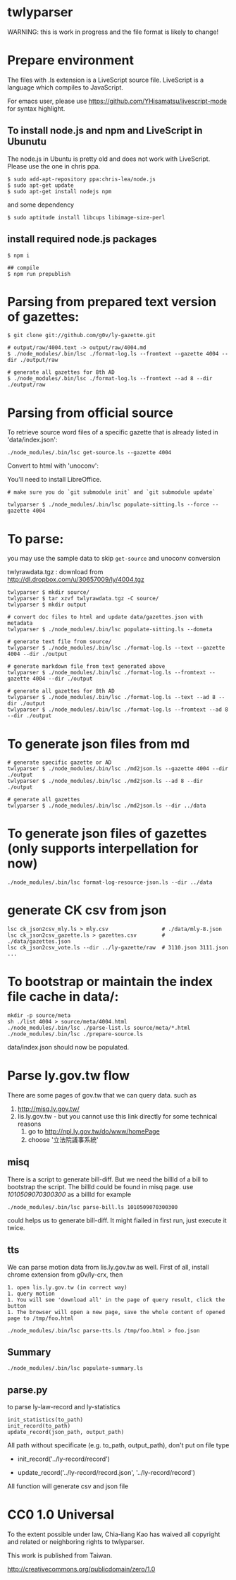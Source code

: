 twlyparser
============

WARNING: this is work in progress and the file format is likely to change!

# Prepare environment

The files with .ls extension is a LiveScript source file. 
LiveScript is a language which compiles to JavaScript.

For emacs user, please use
https://github.com/YHisamatsu/livescript-mode for syntax highlight.

## To install node.js and npm and LiveScript in Ubunutu

The node.js in Ubuntu is pretty old and does not work with
LiveScript. Please use the one in chris ppa.

```
$ sudo add-apt-repository ppa:chris-lea/node.js
$ sudo apt-get update
$ sudo apt-get install nodejs npm
```

and some dependency

    $ sudo aptitude install libcups libimage-size-perl

## install required node.js packages

```
$ npm i

## compile 
$ npm run prepublish
```

# Parsing from prepared text version of gazettes:

```
$ git clone git://github.com/g0v/ly-gazette.git

# output/raw/4004.text -> output/raw/4004.md
$ ./node_modules/.bin/lsc ./format-log.ls --fromtext --gazette 4004 --dir ./output/raw

# generate all gazettes for 8th AD
$ ./node_modules/.bin/lsc ./format-log.ls --fromtext --ad 8 --dir ./output/raw
```

# Parsing from official source

To retrieve source word files of a specific gazette that is already listed in
'data/index.json':

```
./node_modules/.bin/lsc get-source.ls --gazette 4004

```

Convert to html with 'unoconv':

You'll need to install LibreOffice.

```
# make sure you do `git submodule init` and `git submodule update`

twlyparser $ ./node_modules/.bin/lsc populate-sitting.ls --force --gazette 4004
```

# To parse:

you may use the sample data to skip `get-source` and unoconv conversion

twlyrawdata.tgz : download from http://dl.dropbox.com/u/30657009/ly/4004.tgz

```
twlyparser $ mkdir source/
twlyparser $ tar xzvf twlyrawdata.tgz -C source/ 
twlyparser $ mkdir output

# convert doc files to html and update data/gazettes.json with metadata
twlyparser $ ./node_modules/.bin/lsc populate-sitting.ls --dometa

# generate text file from source/
twlyparser $ ./node_modules/.bin/lsc ./format-log.ls --text --gazette 4004 --dir ./output

# generate markdown file from text generated above
twlyparser $ ./node_modules/.bin/lsc ./format-log.ls --fromtext --gazette 4004 --dir ./output

# generate all gazettes for 8th AD
twlyparser $ ./node_modules/.bin/lsc ./format-log.ls --text --ad 8 --dir ./output
twlyparser $ ./node_modules/.bin/lsc ./format-log.ls --fromtext --ad 8 --dir ./output
```

# To generate json files from md

```
# generate specific gazette or AD
twlyparser $ ./node_modules/.bin/lsc ./md2json.ls --gazette 4004 --dir ./output
twlyparser $ ./node_modules/.bin/lsc ./md2json.ls --ad 8 --dir ./output

# generate all gazettes
twlyparser $ ./node_modules/.bin/lsc ./md2json.ls --dir ../data
```

# To generate json files of gazettes (only supports interpellation for now)

```
./node_modules/.bin/lsc format-log-resource-json.ls --dir ../data
```

# generate CK csv from json
```
lsc ck_json2csv_mly.ls > mly.csv                 # ./data/mly-8.json
lsc ck_json2csv_gazette.ls > gazettes.csv        # ./data/gazettes.json
lsc ck_json2csv_vote.ls --dir ../ly-gazette/raw  # 3110.json 3111.json ...
```

# To bootstrap or maintain the index file cache in data/:

```
mkdir -p source/meta
sh ./list 4004 > source/meta/4004.html
./node_modules/.bin/lsc ./parse-list.ls source/meta/*.html
./node_modules/.bin/lsc ./prepare-source.ls
```

data/index.json should now be populated.

# Parse ly.gov.tw flow

There are some pages of gov.tw that we can query data. such as

1. http://misq.ly.gov.tw/
1. lis.ly.gov.tw - but you cannot use this link directly for some technical reasons
    1. go to http://npl.ly.gov.tw/do/www/homePage
    1. choose '立法院議事系統'

## misq

There is a script to generate bill-diff. But we need the billId of a bill to bootstrap the script. The billId could be found in misq page. use *1010509070300300* as a billId for example

    ./node_modules/.bin/lsc parse-bill.ls 1010509070300300

could helps us to generate bill-diff. It might fiailed in first run, just execute it twice.

## tts

We can parse motion data from lis.ly.gov.tw as well. First of all, install chrome extension  from g0v/ly-crx, then

    1. open lis.ly.gov.tw (in correct way)
    1. query motion
    1. You will see 'download all' in the page of query result, click the button
    1. The browser will open a new page, save the whole content of opened page to /tmp/foo.html

    ./node_modules/.bin/lsc parse-tts.ls /tmp/foo.html > foo.json

## Summary

    ./node_modules/.bin/lsc populate-summary.ls

## parse.py

to parse ly-law-record and ly-statistics

```
init_statistics(to_path)
init_record(to_path)
update_record(json_path, output_path)
```

All path without specificate (e.g. to_path, output_path), don't put on file type 

  * init_record('../ly-record/record')

  * update_record('../ly-record/record.json', '../ly-record/record')

All function will generate csv and json file


# CC0 1.0 Universal

To the extent possible under law, Chia-liang Kao has waived all copyright
and related or neighboring rights to twlyparser.

This work is published from Taiwan.

http://creativecommons.org/publicdomain/zero/1.0
